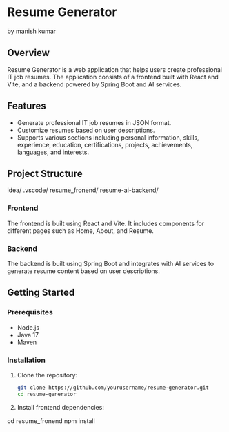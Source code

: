 # Resume Generator
by manish kumar
## Overview

Resume Generator is a web application that helps users create professional IT job resumes. The application consists of a frontend built with React and Vite, and a backend powered by Spring Boot and AI services.

## Features

- Generate professional IT job resumes in JSON format.
- Customize resumes based on user descriptions.
- Supports various sections including personal information, skills, experience, education, certifications, projects, achievements, languages, and interests.

## Project Structure
   idea/ .vscode/ resume_fronend/ resume-ai-backend/

### Frontend

The frontend is built using React and Vite. It includes components for different pages such as Home, About, and Resume.

### Backend

The backend is built using Spring Boot and integrates with AI services to generate resume content based on user descriptions.

## Getting Started

### Prerequisites

- Node.js
- Java 17
- Maven

### Installation

1. Clone the repository:
   ```sh
   git clone https://github.com/yourusername/resume-generator.git
   cd resume-generator


2. Install frontend dependencies:

cd resume_fronend
npm install
